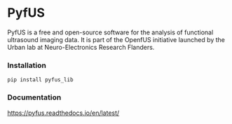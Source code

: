 # PyfUS
PyfUS is a free and open-source software for the analysis of functional ultrasound imaging data. It is part of the OpenfUS initiative launched by the Urban lab at Neuro-Electronics Research Flanders.

### Installation
```
pip install pyfus_lib
```

### Documentation
https://pyfus.readthedocs.io/en/latest/
